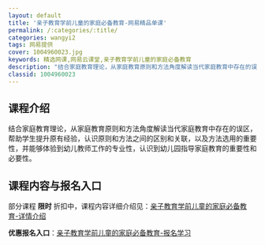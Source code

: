 ```yaml
---
layout: default
title: '亲子教育学前儿童的家庭必备教育-网易精品单课'
permalink: /:categories/:title/
categories: wangyi2
tags: 网易提供
cover: 1004960023.jpg
keywords: 精选网课,网易云课堂,亲子教育学前儿童的家庭必备教育
description: "结合家庭教育理论，从家庭教育原则和方法角度解读当代家庭教育中存在的误区，帮助学生提升原有经验，认识原则和方法之间的区别和关联，以及方法选用的重要性，并能够体验到幼儿教师工作的专业性，认识到幼"
classid: 1004960023
---
```


## 课程介绍

结合家庭教育理论，从家庭教育原则和方法角度解读当代家庭教育中存在的误区，帮助学生提升原有经验，认识原则和方法之间的区别和关联，以及方法选用的重要性，并能够体验到幼儿教师工作的专业性，认识到幼儿园指导家庭教育的重要性和必要性。

## 课程内容与报名入口

部分课程 **限时** 折扣中，课程内容详细介绍见：[亲子教育学前儿童的家庭必备教育-详情介绍](https://study.163.com/course/introduction/1004960023.htm?share=1&shareId=1025206652&utm_campaign=share&utm_medium=iphoneShare&utm_source=&utm_u=1025206652)

**优惠报名入口**：[亲子教育学前儿童的家庭必备教育-报名学习](https://study.163.com/course/introduction/1004960023.htm?share=1&shareId=1025206652&utm_campaign=share&utm_medium=iphoneShare&utm_source=&utm_u=1025206652)


